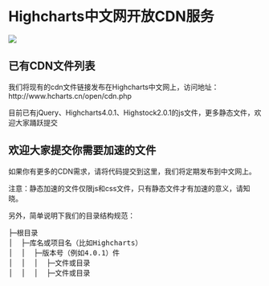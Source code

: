 

<h1>Highcharts中文网开放CDN服务</h1>
<a href="http://www.hcharts.cn/open/cdn.php"><img src="http://www.hcharts.cn/images/cdn.png"></a>

<h2>已有CDN文件列表</h2>

<p>我们将现有的cdn文件链接发布在Highcharts中文网上，访问地址：http://www.hcharts.cn/open/cdn.php</p>

<p>目前已有jQuery、Highcharts4.0.1、Highstock2.0.1的js文件，更多静态文件，欢迎大家踊跃提交<p>

<h2>欢迎大家提交你需要加速的文件</h2>

如果你有更多的CDN需求，请将代码提交到这里，我们将定期发布到中文网上。

注意：静态加速的文件仅限js和css文件，只有静态文件才有加速的意义，请知晓。

另外，简单说明下我们的目录结构规范：

<pre>
├─根目录
│  ├─库名或项目名（比如Highcharts）
│  │  ├─版本号（例如4.0.1）件
│  │  │  ├─文件或目录
│  │  │  ├─文件或目录
</pre>
